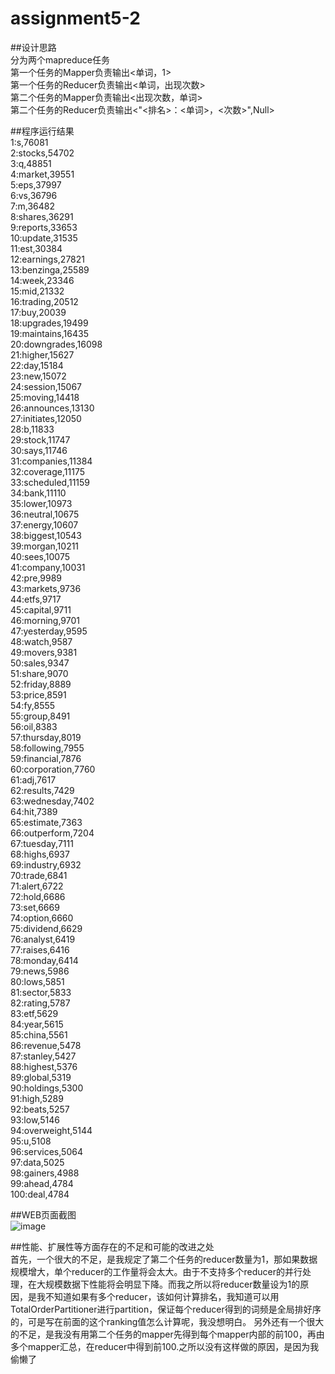 # assignment5-2  
##设计思路  
  分为两个mapreduce任务  
  第一个任务的Mapper负责输出<单词，1>  
  第一个任务的Reducer负责输出<单词，出现次数>  
  第二个任务的Mapper负责输出<出现次数，单词>  
  第二个任务的Reducer负责输出<"<排名>：<单词>，<次数>",Null>  

##程序运⾏结果  
1:s,76081  
2:stocks,54702  
3:q,48851  
4:market,39551  
5:eps,37997  
6:vs,36796  
7:m,36482  
8:shares,36291  
9:reports,33653  
10:update,31535  
11:est,30384  
12:earnings,27821  
13:benzinga,25589  
14:week,23346  
15:mid,21332  
16:trading,20512  
17:buy,20039  
18:upgrades,19499  
19:maintains,16435  
20:downgrades,16098  
21:higher,15627  
22:day,15184  
23:new,15072   
24:session,15067  
25:moving,14418  
26:announces,13130  
27:initiates,12050  
28:b,11833  
29:stock,11747  
30:says,11746  
31:companies,11384  
32:coverage,11175   
33:scheduled,11159  
34:bank,11110  
35:lower,10973  
36:neutral,10675  
37:energy,10607  
38:biggest,10543  
39:morgan,10211  
40:sees,10075  
41:company,10031  
42:pre,9989  
43:markets,9736  
44:etfs,9717  
45:capital,9711  
46:morning,9701   
47:yesterday,9595  
48:watch,9587  
49:movers,9381  
50:sales,9347  
51:share,9070  
52:friday,8889  
53:price,8591  
54:fy,8555  
55:group,8491  
56:oil,8383    
57:thursday,8019  
58:following,7955  
59:financial,7876  
60:corporation,7760  
61:adj,7617  
62:results,7429  
63:wednesday,7402  
64:hit,7389  
65:estimate,7363  
66:outperform,7204  
67:tuesday,7111  
68:highs,6937  
69:industry,6932  
70:trade,6841  
71:alert,6722  
72:hold,6686  
73:set,6669  
74:option,6660  
75:dividend,6629  
76:analyst,6419  
77:raises,6416  
78:monday,6414  
79:news,5986  
80:lows,5851  
81:sector,5833  
82:rating,5787  
83:etf,5629  
84:year,5615  
85:china,5561  
86:revenue,5478  
87:stanley,5427  
88:highest,5376  
89:global,5319  
90:holdings,5300  
91:high,5289  
92:beats,5257  
93:low,5146  
94:overweight,5144  
95:u,5108  
96:services,5064  
97:data,5025  
98:gainers,4988  
99:ahead,4784  
100:deal,4784  


##WEB⻚⾯截图  
![image](https://github.com/user-attachments/assets/374da235-9cfa-4b0a-bcb7-1bc645355695)  


##性能、扩展性等⽅⾯存在的不⾜和可能的改进之处  
首先，一个很大的不足，是我规定了第二个任务的reducer数量为1，那如果数据规模增大，单个reducer的工作量将会太大。由于不支持多个reducer的并行处理，在大规模数据下性能将会明显下降。而我之所以将reducer数量设为1的原因，是我不知道如果有多个reducer，该如何计算排名，我知道可以用TotalOrderPartitioner进行partition，保证每个reducer得到的词频是全局排好序的，可是写在前面的这个ranking值怎么计算呢，我没想明白。
另外还有一个很大的不足，是我没有用第二个任务的mapper先得到每个mapper内部的前100，再由多个mapper汇总，在reducer中得到前100.之所以没有这样做的原因，是因为我偷懒了  
